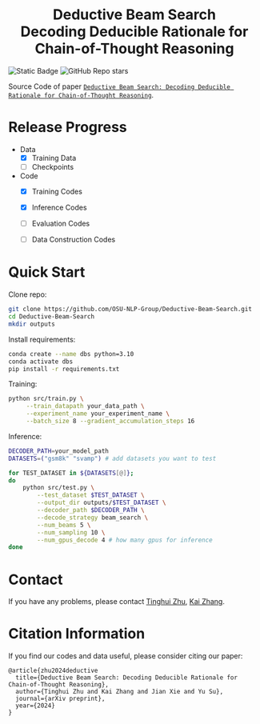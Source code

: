 <h1 align="center">Deductive Beam Search<br>Decoding Deducible Rationale for Chain-of-Thought Reasoning </h1>

![Static Badge](https://img.shields.io/badge/task-reasoning-purple)
![GitHub Repo stars](https://img.shields.io/github/stars/OSU-NLP-Group/Deductive-Beam-Search)

Source Code of paper [`Deductive Beam Search: Decoding Deducible Rationale for Chain-of-Thought Reasoning`]().

# Release Progress
- Data
  - [x] Training Data
  - [ ] Checkpoints

- Code
  - [x] Training Codes
  - [x] Inference Codes
  - [ ] Evaluation Codes
  - [ ] Data Construction Codes



# Quick Start
Clone repo:
```bash
git clone https://github.com/OSU-NLP-Group/Deductive-Beam-Search.git
cd Deductive-Beam-Search
mkdir outputs
```

Install requirements:
```bash
conda create --name dbs python=3.10
conda activate dbs
pip install -r requirements.txt
```

Training:
```bash
python src/train.py \
     --train_datapath your_data_path \
     --experiment_name your_experiment_name \
     --batch_size 8 --gradient_accumulation_steps 16
```

Inference:
```bash
DECODER_PATH=your_model_path
DATASETS=("gsm8k" "svamp") # add datasets you want to test

for TEST_DATASET in ${DATASETS[@]};
do
    python src/test.py \
        --test_dataset $TEST_DATASET \
        --output_dir outputs/$TEST_DATASET \
        --decoder_path $DECODER_PATH \
        --decode_strategy beam_search \
        --num_beams 5 \
        --num_sampling 10 \
        --num_gpus_decode 4 # how many gpus for inference
done
```

# Contact

If you have any problems, please contact 
[Tinghui Zhu](mailto:darthzhu@gmial.com),
[Kai Zhang](mailto:zhang.13253@osu.edu).

# Citation Information

If you find our codes and data useful, please consider citing our paper:

```
@article{zhu2024deductive
  title={Deductive Beam Search: Decoding Deducible Rationale for Chain-of-Thought Reasoning},
  author={Tinghui Zhu and Kai Zhang and Jian Xie and Yu Su},
  journal={arXiv preprint},
  year={2024}
}
```